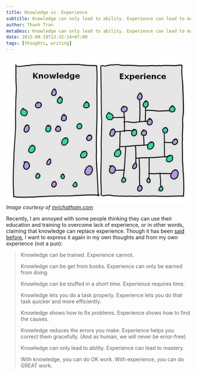 ```yaml
---
title: Knowledge vs. Experience
subtitle: Knowledge can only lead to ability. Experience can lead to mastery.
author: Thanh Tran
metaDesc: Knowledge can only lead to ability. Experience can lead to mastery.
date: 2015-09-19T13:32:14+07:00
tags: [thoughts, writing]
---
```

![Knowledge & Experience](/images/2015/knowledge-experience.jpg "Knowledge & Experience")_Image courtesy of [mrichatham.com](http://www.mrichatham.com/2014/01/07/experience-vs-knowledge-and-why-experience-is-more-important/)_

Recently, I am annoyed with some people thinking they can use their education and training to overcome lack of experience, or in other words, claiming that knowledge can replace experience. Though it has been [said](http://www.mrichatham.com/2014/01/07/experience-vs-knowledge-and-why-experience-is-more-important/) [before](http://robertsontrainingsystems.com/blog/knowledge-vs-experience/), I want to express it again in my own thoughts and from my own experience (not a pun):

> Knowledge can be trained. Experience cannot.
>
> Knowledge can be get from books. Experience can only be earned from doing.
>
> Knowledge can be stuffed in a short time. Experience requires time.
>
> Knowledge lets you do a task properly. Experience lets you do that task quicker and more efficiently.
>
> Knowledge shows how to fix problems. Experience shows how to find the causes.
>
> Knowledge reduces the errors you make. Experience helps you correct them gracefully. (And as human, we will never be error-free)
>
> Knowledge can only lead to ability. Experience can lead to mastery.
>
> With knowledge, you can do OK work. With experience, you can do GREAT work.
